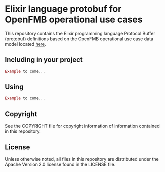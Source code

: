 # Elixir language protobuf for OpenFMB operational use cases

This repository contains the Elixir programming language Protocol Buffer (protobuf) definitions based on the OpenFMB operational use case data model located [here](https://gitlab.com/openfmb/data-models/ops).

## Including in your project

```Elixir
Example to come...
```

## Using

```Elixir
Example to come...
```

## Copyright

See the COPYRIGHT file for copyright information of information contained in this repository.

## License

Unless otherwise noted, all files in this repository are distributed under the Apache Version 2.0 license found in the LICENSE file.
